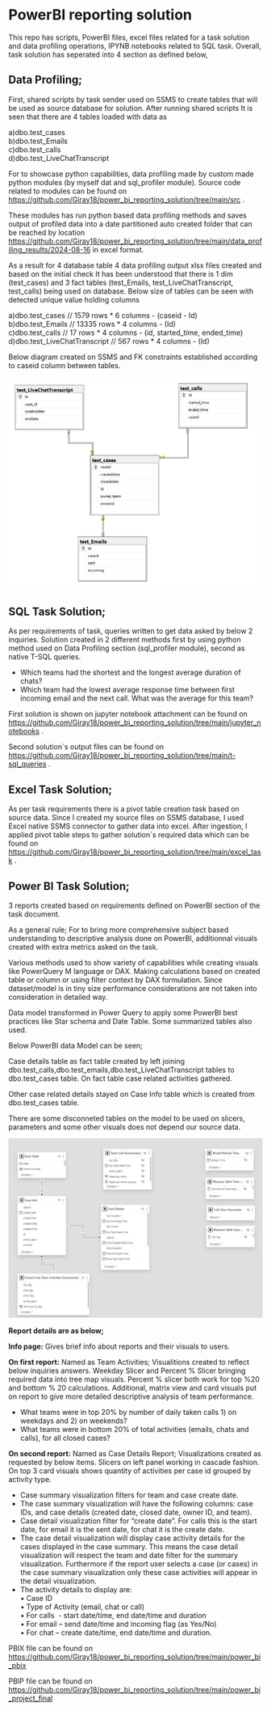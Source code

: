 # PowerBI reporting solution
This repo has scripts, PowerBI files, excel files related for a task solution and data profiling operations, IPYNB notebooks related to SQL task.
Overall, task solution has seperated into 4 section as defined below,

## Data Profiling;
First, shared scripts by task sender used on SSMS to create tables that will be used as source database for solution. After running shared scripts It is seen that there are 4 tables loaded with data as

a)dbo.test_cases <br>
b)dbo.test_Emails <br>
c)dbo.test_calls <br>
d)dbo.test_LiveChatTranscript <br>

For to showcase python capabilities, data profiling made by custom made python modules (by myself dat and sql_profiler module). Source code related to modules can be found on https://github.com/Giray18/power_bi_reporting_solution/tree/main/src .

These modules has run python based data profiling methods and saves output of profiled data into a date partitioned auto created folder that can be reached by location https://github.com/Giray18/power_bi_reporting_solution/tree/main/data_profiling_results/2024-08-16 in excel format. 

As a result for 4 database table 4 data profiling output xlsx files created and based on the initial check It has been understood that there is 1 dim (test_cases) and 3 fact tables (test_Emails, test_LiveChatTranscript, test_calls) being used on database. Below size of tables can be seen with detected unique value holding columns

a)dbo.test_cases // 1579 rows * 6 columns - (caseid - Id) <br>
b)dbo.test_Emails // 13335 rows * 4 columns - (Id) <br>
c)dbo.test_calls // 17 rows * 4 columns - (id, started_time, ended_time) <br>
d)dbo.test_LiveChatTranscript // 567 rows * 4 columns - (Id) <br>

Below diagram created on SSMS and FK constraints established according to caseid column between tables.

![picture alt](data_profiling_results/db_diagram.JPG) 


## SQL Task Solution;
As per requirements of task, queries written to get data asked by below 2 inquiries. Solution created in 2 different methods first by using python method used on Data Profiling section (sql_profiler module), second as native T-SQL queries.

* Which teams had the shortest and the longest average duration of chats?
* Which team had the lowest average response time between first incoming email and the next call. What was the average for this team?

First solution is shown on jupyter notebook attachment can be found on https://github.com/Giray18/power_bi_reporting_solution/tree/main/jupyter_notebooks .

Second solution`s output files can be found on https://github.com/Giray18/power_bi_reporting_solution/tree/main/t-sql_queries .

## Excel Task Solution;
As per task requirements there is a pivot table creation task based on source data. Since I created my source files on SSMS database, I used Excel native SSMS connector to gather data into excel. After ingestion, I applied pivot table steps to gather solution`s required data which can be found on https://github.com/Giray18/power_bi_reporting_solution/tree/main/excel_task .

## Power BI Task Solution;
3 reports created based on requirements defined on PowerBI section of the task document. <br>

As a general rule; For to bring more comprehensive subject based understanding to descriptive analysis done on PowerBI, additionnal visuals created with extra metrics asked on the task.

Various methods used to show variety of capabilities while creating visuals like PowerQuery M language or DAX. Making calculations based on created table or column or using filter context by DAX formulation. Since dataset/model is in tiny size performance considerations are not taken into consideration in detailed way.

Data model transformed in Power Query to apply some PowerBI best practices like Star schema and Date Table. Some summarized tables also used.

Below PowerBI data Model can be seen;

Case details table as fact table created by left joining dbo.test_calls,dbo.test_emails,dbo.test_LiveChatTranscript tables to dbo.test_cases table. On fact table case related activities gathered.

Other case related details stayed on Case Info table which is created from dbo.test_cases table.

There are some disconneted tables on the model to be used on slicers, parameters and some other visuals does not depend our source data.


![picture alt](power_bi_pbix/data_model.JPG) 

**Report details are as below;**

**Info page:** Gives brief info about reports and their visuals to users.

**On first report:** Named as Team Activities; Visualitions created to reflect below inquiries answers.
Weekday Slicer and Percent % Slicer bringing required data into tree map visuals.
Percent % slicer both work for top %20 and bottom % 20 calculations.
Additional, matrix view and card visuals put on report to give more detailed descriptive analysis of team performance.

* What teams were in top 20% by number of daily taken calls 1) on weekdays and 2) on weekends?
* What teams were in bottom 20% of total activities (emails, chats and calls), for all closed cases?

**On second report:** Named as Case Details Report; Visualizations created as requested by below items.
Slicers on left panel working in cascade fashion. On top 3 card visuals shows quantity of activities per case id grouped by activity type.

* Case summary visualization filters for team and case create date. 
* The case summary visualization will have the following columns: case IDs, and case details (created date, closed date, owner ID, and team). 
* Case detail visualization filter for “create date”. For calls this is the start date, for email it is the sent date, for chat it is the create date.
* The case detail visualization will display case activity details for the cases displayed in the case summary. This means the case detail visualization will respect the team and date filter for the summary visualization. Furthermore if the report user selects a case (or cases) in the case summary visualization only these case activities will appear in the detail visualization.
* The activity details to display are: <br>
	• Case ID <br>
	• Type of Activity (email, chat or call) <br>
	• For calls  - start date/time, end date/time and duration <br>
	• For email – send date/time and incoming flag (as Yes/No) <br>
	• For chat – create date/time, end date/time and duration.<br>

PBIX file can be found on https://github.com/Giray18/power_bi_reporting_solution/tree/main/power_bi_pbix

PBIP file can be found on https://github.com/Giray18/power_bi_reporting_solution/tree/main/power_bi_project_final

